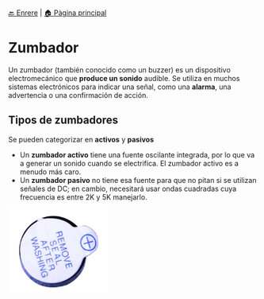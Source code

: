 [🔙 Enrere](../) | [🏠 Pàgina principal](http://danimrprofe.github.io/apuntes/)

# Zumbador

Un zumbador (también conocido como un buzzer) es un dispositivo electromecánico que **produce un sonido** audible. Se utiliza en muchos sistemas electrónicos para indicar una señal, como una **alarma**, una advertencia o una confirmación de acción.

## Tipos de zumbadores

Se pueden categorizar en **activos** y **pasivos**

- Un **zumbador activo** tiene una fuente oscilante integrada, por lo que va a generar un sonido cuando se electrifica. El  zumbador activo es a menudo más caro.
- Un **zumbador pasivo**  no tiene esa fuente para que no pitan si se utilizan señales de DC; en cambio,  necesitará usar ondas cuadradas cuya frecuencia es entre 2K y 5K manejarlo.

![imagen](img/2022-12-07-09-32-50.png)